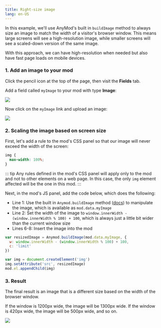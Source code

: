 ```yaml
---
title: Right-size image
lang: en-US
---
```


In this example, we'll use AnyMod's built in `buildImage` method to always size an image to match the width of a visitor's browser window.  This means large screens will see a high-resolution image, while smaller screens will see a scaled-down version of the same image.

With this approach, we can have high-resolution when needed but also have fast page loads on mobile devices.

### 1. Add an image to your mod

Click the pencil icon at the top of the page, then visit the **Fields** tab.

Add a field called `myImage` to your mod with type **Image**:

<img src="https://res.cloudinary.com/component/image/upload/v1562704535/guide/examples/right-size-image-1a-add-field.png">

Now click on the `myImage` link and upload an image:

<img src="https://res.cloudinary.com/component/image/upload/v1562704535/guide/examples/right-size-image-1b-add-image.png">

### 2. Scaling the image based on screen size

First, let's add a rule to the mod's CSS panel so that our image will never exceed the width of the screen:

```css
img {
  max-width: 100%;
}
```

::: tip 
Any rules defined in the mod's CSS panel will apply only to the mod and not to other elements on a web page. In this case, the only `img` element affected will be the one in this mod.
:::

Next, in the mod's JS panel, add the code below, which does the following:

- Line 1: Use the built in `Anymod.buildImage` method ([docs](/guide/global-methods.html#anymod-buildimage)) to manipulate the image, which is available as `mod.data.myImage`
- Line 2: Set the width of the image to `window.innerWidth - (window.innerWidth % 100) + 100`, which is always just a little bit wider than the current window size
- Lines 6-8: Insert the image into the mod

```js
var resizedImage = Anymod.buildImage(mod.data.myImage, { 
  w: window.innerWidth - (window.innerWidth % 100) + 100, 
  c: 'limit'
})

var img = document.createElement('img')
img.setAttribute('src', resizedImage)
mod.el.appendChild(img)
```

### 3. Result

The final result is an image that is a different size based on the width of the browser window.

If the window is 1200px wide, the image will be 1300px wide. If the window is 420px wide, the image will be 500px wide, and so on.

<img src="https://res.cloudinary.com/component/image/upload/v1562704535/guide/examples/right-size-image-3-result.png">
